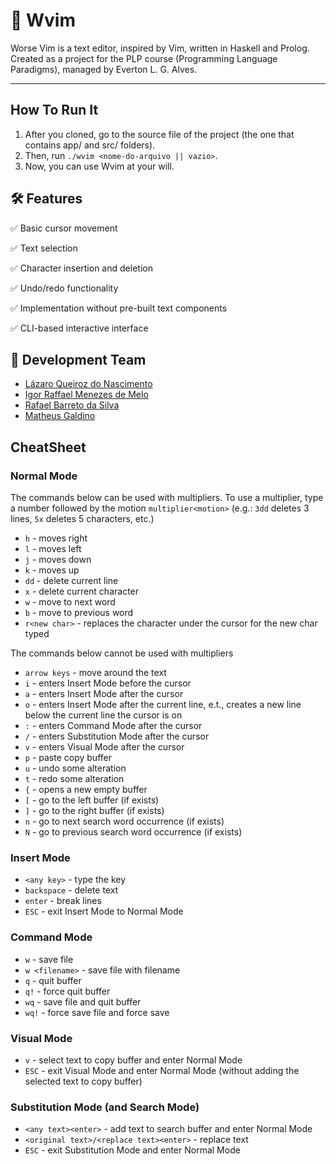 # 📝 Wvim
Worse Vim is a text editor, inspired by Vim, written in Haskell and Prolog. Created as a project for the PLP course (Programming Language Paradigms), managed by Everton L. G. Alves. 

---
## How To Run It
1. After you cloned, go to the source file of the project (the one that contains app/ and src/ folders).
2. Then, run `./wvim <nome-do-arquivo || vazio>`.
3. Now, you can use Wvim at your will.

## 🛠️ Features
✅ Basic cursor movement

✅ Text selection

✅ Character insertion and deletion

✅ Undo/redo functionality

✅ Implementation without pre-built text components

✅ CLI-based interactive interface

## 📌 Development Team
* [Lázaro Queiroz do Nascimento](https://github.com/LazaroQueiroz)
* [Igor Raffael Menezes de Melo](https://github.com/igor-raffael)
* [Rafael Barreto da Silva](https://github.com/rafaell-silva)
* [Matheus Galdino](https://github.com/MatheusGaldinoo)

## CheatSheet

### Normal Mode

The commands below can be used with multipliers.
To use a multiplier, type a number followed by the motion
`multiplier<motion>` (e.g.: `3dd` deletes 3 lines, `5x` deletes 5 characters, etc.)

- `h` - moves right
- `l` - moves left
- `j` - moves down
- `k` - moves up
- `dd` - delete current line
- `x` - delete current character
- `w` - move to next word
- `b` - move to previous word
- `r<new char>` - replaces the character under the cursor for the new char typed

The commands below cannot be used with multipliers

- `arrow keys` - move around the text
- `i` - enters Insert Mode before the cursor
- `a` - enters Insert Mode after the cursor
- `o` - enters Insert Mode after the current line, e.t., creates a new line below the current line the cursor is on
- `:` - enters Command Mode after the cursor
- `/` - enters Substitution Mode after the cursor
- `v` - enters Visual Mode after the cursor
- `p` - paste copy buffer
- `u` - undo some alteration
- `t` - redo some alteration
- `{` - opens a new empty buffer
- `[` - go to the left buffer (if exists)
- `]` - go to the right buffer (if exists)
- `n` - go to next search word occurrence (if exists)
- `N` - go to previous search word occurrence (if exists)

### Insert Mode

- `<any key>` - type the key
- `backspace` - delete text
- `enter` - break lines
- `ESC` - exit Insert Mode to Normal Mode

### Command Mode

- `w` - save file
- `w <filename>` - save file with filename
- `q` - quit buffer
- `q!` - force quit buffer
- `wq` - save file and quit buffer
- `wq!` - force save file and force save

### Visual Mode

- `v` - select text to copy buffer and enter Normal Mode
- `ESC` - exit Visual Mode and enter Normal Mode (without adding the selected text to copy buffer)

### Substitution Mode (and Search Mode)

- `<any text><enter>` - add text to search buffer and enter Normal Mode
- `<original text>/<replace text><enter>` - replace text
- `ESC` - exit Substitution Mode and enter Normal Mode
